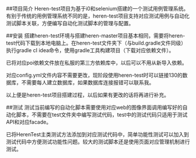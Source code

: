 ##项目简介
Heren-test项目为基于i0和selenium搭建的一个测试用例管理系统。有别于传统的用例管理系统不同的是，heren-test项目支持对应测试用例与自动化测试脚本关联，方便编写自动化测试脚本的管理与配置。

##安装
搭建heren-test环境与搭建heren-master项目基本相同，需要将heren-test代码下载到本地电脑上。在heren-test文件夹下（与build.gradle文件同级）执行gradle cI idea命令，使用gradle工具构建项目（下载对应依赖文件）。

已将对应poi依赖文件放在私服的第三方依赖库中，以后可以不用从新导入依赖。

对应config.yml文件内容不需要更改，现阶段使用heren-test时可以链接130的数据库，不需要每人建立数据库，如果数据库连接报错可以联系我。

以上便是heren-test项目搭建过程，以后如果有更改的话将再进行补充。

##测试
测试当前编写的自动化脚本需要使用对应web的图像界面调用编写好的自动化脚本，不需要在test文件夹中编写测试代码，test中的测试代码只适用于测试API和对应facade。

已将HerenTest主类测试方法添加到对应测试代码中，简单功能性测试可以加入到测试代码中方便测试功能性问题。较大的测试脚本还是使用页面对应管理机制进行测试。

